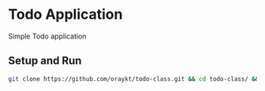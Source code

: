 # Todo Application

Simple Todo application

## Setup and Run

```bash
git clone https://github.com/oraykt/todo-class.git && cd todo-class/ && npm install && npm run dev
```
